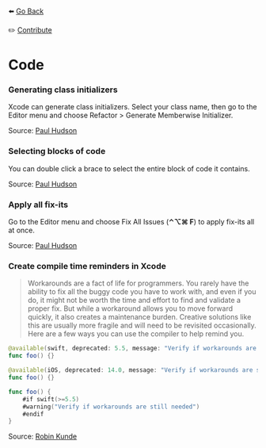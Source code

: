 ⬅️ [Go Back](README.md)

✏️ [Contribute](https://github.com/Xcode-Tips/xcode-tips.github.io/blob/main/code.md)

# Code

### Generating class initializers

Xcode can generate class initializers. Select your class name, then go to the Editor menu and choose Refactor > Generate Memberwise Initializer.

Source: [Paul Hudson](https://www.hackingwithswift.com/articles/229/24-quick-xcode-tips)

### Selecting blocks of code

You can double click a brace to select the entire block of code it contains.

Source: [Paul Hudson](https://www.hackingwithswift.com/articles/229/24-quick-xcode-tips)

### Apply all fix-its

Go to the Editor menu and choose Fix All Issues (**&#8963;&#8997;&#8984; F**) to apply fix-its all at once.

Source: [Paul Hudson](https://www.hackingwithswift.com/articles/229/24-quick-xcode-tips)

### Create compile time reminders in Xcode

> Workarounds are a fact of life for programmers. You rarely have the ability to fix all the buggy code you have to work with, and even if you do, it might not be worth the time and effort to find and validate a proper fix. But while a workaround allows you to move forward quickly, it also creates a maintenance burden. Creative solutions like this are usually more fragile and will need to be revisited occasionally. Here are a few ways you can use the compiler to help remind you.

```swift
@available(swift, deprecated: 5.5, message: "Verify if workarounds are still needed")
func foo() {}

@available(iOS, deprecated: 14.0, message: "Verify if workarounds are still needed")
func foo() {}

func foo() {
    #if swift(>=5.5)
    #warning("Verify if workarounds are still needed")
    #endif
}
```

Source: [Robin Kunde](https://recoursive.com/2021/09/14/create_compile_time_reminders/)
